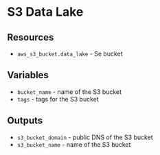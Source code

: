 # S3 Data Lake

## Resources

* `aws_s3_bucket.data_lake` - Se bucket

## Variables

* `bucket_name` - name of the S3 bucket
* `tags` - tags for the S3 bucket

## Outputs

* `s3_bucket_domain` - public DNS of the S3 bucket
* `s3_bucket_name` - name of the S3 bucket
